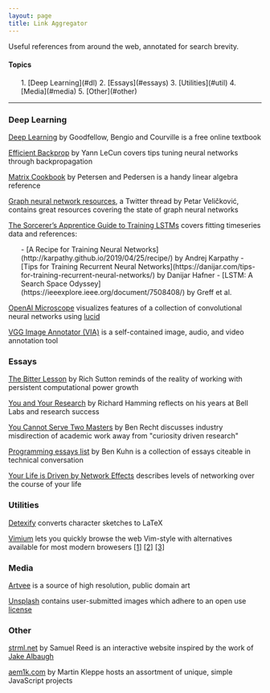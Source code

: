 ```yaml
---
layout: page
title: Link Aggregator
---
```


Useful references from around the web, annotated for search brevity.

#### Topics
<div style="margin-left: 25px;" markdown=1>
1. [Deep Learning](#dl)
2. [Essays](#essays)
3. [Utilities](#util)
4. [Media](#media)
5. [Other](#other)
</div>

---

<a name="dl"></a>
### Deep Learning  

[Deep Learning](http://www.deeplearningbook.org/) by Goodfellow, Bengio and Courville is a free online textbook  

[Efficient Backprop](http://yann.lecun.com/exdb/publis/pdf/lecun-98b.pdf) by Yann LeCun covers tips tuning neural networks through backpropagation  

[Matrix Cookbook](https://www.math.uwaterloo.ca/~hwolkowi/matrixcookbook.pdf) by Petersen and Pedersen is a handy linear algebra reference  

[Graph neural network resources](https://twitter.com/PetarV_93/status/1306689702020382720), a Twitter thread by Petar Veličković, contains great resources covering the state of graph neural networks  

[The Sorcerer’s Apprentice Guide to Training LSTMs](https://www.niklasschmidinger.com/posts/2020-09-09-lstm-tricks/) covers fitting timeseries data and references:
<div style="margin-left: 25px;" markdown=1>
- [A Recipe for Training Neural Networks](http://karpathy.github.io/2019/04/25/recipe/) by Andrej Karpathy 
- [Tips for Training Recurrent Neural Networks](https://danijar.com/tips-for-training-recurrent-neural-networks/) by Danijar Hafner 
- [LSTM: A Search Space Odyssey](https://ieeexplore.ieee.org/document/7508408/) by Greff et al.
</div>

[OpenAI Microscope](https://microscope.openai.com/models) visualizes features of a collection of convolutional neural networks using [lucid](https://github.com/tensorflow/lucid)

[VGG Image Annotator (VIA)](http://www.robots.ox.ac.uk/~vgg/software/via/) is a self-contained image, audio, and video annotation tool


<a name="essays"></a>
### Essays  

[The Bitter Lesson](http://incompleteideas.net/IncIdeas/BitterLesson.html) by Rich Sutton reminds of the reality of working with persistent computational power growth  

[You and Your Research](http://www.cs.virginia.edu/~robins/YouAndYourResearch.pdf) by Richard Hamming reflects on his years at Bell Labs and research success  

[You Cannot Serve Two Masters](http://www.argmin.net/2018/08/09/co-employment/) by Ben Recht discusses industry misdirection of academic work away from "curiosity driven research"  

[Programming essays list](https://www.benkuhn.net/progessays/) by Ben Kuhn is a collection of essays citeable in technical conversation  

[Your Life is Driven by Network Effects](https://www.nfx.com/post/your-life-network-effects/) describes levels of networking over the course of your life  


<a name="util"></a>
### Utilities  

[Detexify](https://detexify.kirelabs.org/classify.html) converts character sketches to LaTeX  

[Vimium](https://vimium.github.io/) lets you quickly browse the web Vim-style with alternatives available for most modern browesers [\[1\]](https://apps.apple.com/us/app/vimari/id1480933944?mt=12) [\[2\]](https://addons.mozilla.org/en-US/firefox/addon/vimium-ff/) [\[3\]](https://microsoftedge.microsoft.com/addons/detail/vimium-c-all-by-keyboar/aibcglbfblnogfjhbcmmpobjhnomhcdo)  


<a name="media"></a>
### Media  

[Artvee](https://artvee.com) is a source of high resolution, public domain art  

[Unsplash](https://unsplash.com) contains user-submitted images which adhere to an open use [license](https://unsplash.com/license)  


<a name="other"></a>
### Other  

[strml.net](https://strml.net/) by Samuel Reed is an interactive website inspired by the work of [Jake Albaugh](https://codepen.io/jakealbaugh/)  

[aem1k.com](https://aem1k.com/) by Martin Kleppe hosts an assortment of unique, simple JavaScript projects  
